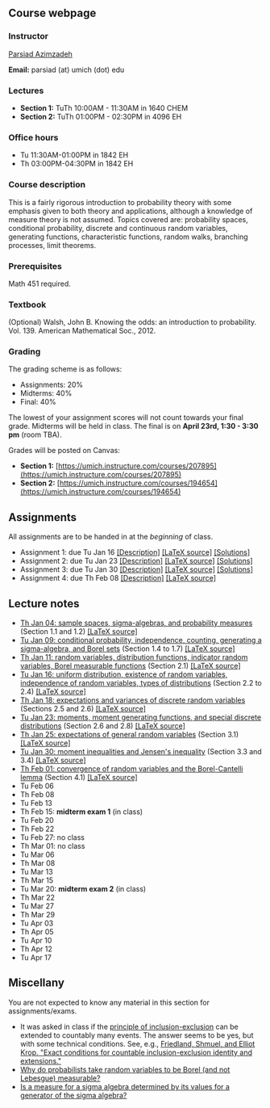 ## Course webpage

### Instructor

[Parsiad Azimzadeh](http://parsiad.ca)

**Email:** parsiad (at) umich (dot) edu

### Lectures

* **Section 1:** TuTh 10:00AM - 11:30AM in 1640 CHEM
* **Section 2:** TuTh 01:00PM - 02:30PM in 4096 EH

### Office hours

* Tu 11:30AM-01:00PM in 1842 EH
* Th 03:00PM-04:30PM in 1842 EH

### Course description

This is a fairly rigorous introduction to probability theory with some emphasis given to both theory and applications, although a knowledge of measure theory is not assumed. Topics covered are: probability spaces, conditional probability, discrete and continuous random variables, generating functions, characteristic functions, random walks, branching processes, limit theorems.

### Prerequisites

Math 451 required.

### Textbook

(Optional) Walsh, John B. Knowing the odds: an introduction to probability. Vol. 139. American Mathematical Soc., 2012.

### Grading

The grading scheme is as follows:

* Assignments: 20%
* Midterms: 40%
* Final: 40%

The lowest of your assignment scores will not count towards your final grade. Midterms will be held in class. The final is on **April 23rd, 1:30 - 3:30 pm** (room TBA).

Grades will be posted on Canvas:

* **Section 1:** [https://umich.instructure.com/courses/207895](https://umich.instructure.com/courses/207895)
* **Section 2:** [https://umich.instructure.com/courses/194654](https://umich.instructure.com/courses/194654)

## Assignments

All assignments are to be handed in at the *beginning* of class.

* Assignment 1: due Tu Jan 16 [\[Description\]](assignment1.pdf) [\[LaTeX source\]](assignment1.tex) [\[Solutions\]](solutions1.pdf)
* Assignment 2: due Tu Jan 23 [\[Description\]](assignment2.pdf) [\[LaTeX source\]](assignment2.tex) [\[Solutions\]](solutions2.pdf)
* Assignment 3: due Tu Jan 30 [\[Description\]](assignment3.pdf) [\[LaTeX source\]](assignment3.tex) [\[Solutions\]](solutions3.pdf)
* Assignment 4: due Th Feb 08 [\[Description\]](assignment4.pdf) [\[LaTeX source\]](assignment4.tex)

## Lecture notes

* [Th Jan 04: sample spaces, sigma-algebras, and probability measures](lecture1.pdf) (Section 1.1 and 1.2) [\[LaTeX source\]](lecture1.tex)
* [Tu Jan 09: conditional probability, independence, counting, generating a sigma-algebra, and Borel sets](lecture2.pdf) (Section 1.4 to 1.7) [\[LaTeX source\]](lecture2.tex)
* [Th Jan 11: random variables, distribution functions, indicator random variables, Borel measurable functions](lecture3.pdf) (Section 2.1) [\[LaTeX source\]](lecture3.tex)
* [Tu Jan 16: uniform distribution, existence of random variables, independence of random variables, types of distributions](lecture4.pdf) (Section 2.2 to 2.4) [\[LaTeX source\]](lecture4.tex)
* [Th Jan 18: expectations and variances of discrete random variables](lecture5.pdf) (Sections 2.5 and 2.6) [\[LaTeX source\]](lecture5.tex)
* [Tu Jan 23: moments, moment generating functions, and special discrete distributions](lecture6.pdf) (Section 2.6 and 2.8) [\[LaTeX source\]](lecture6.tex)
* [Th Jan 25: expectations of general random variables](lecture7.pdf) (Section 3.1) [\[LaTeX source\]](lecture7.tex)
* [Tu Jan 30: moment inequalities and Jensen's inequality](lecture8.pdf) (Section 3.3 and 3.4) [\[LaTeX source\]](lecture8.tex)
* [Th Feb 01: convergence of random variables and the Borel-Cantelli lemma](lecture9.pdf) (Section 4.1) [\[LaTeX source\]](lecture9.tex)
* Tu Feb 06
* Th Feb 08
* Tu Feb 13
* Th Feb 15: **midterm exam 1** (in class)
* Tu Feb 20
* Th Feb 22
* Tu Feb 27: no class
* Th Mar 01: no class
* Tu Mar 06
* Th Mar 08
* Tu Mar 13
* Th Mar 15
* Tu Mar 20: **midterm exam 2** (in class)
* Th Mar 22
* Tu Mar 27
* Th Mar 29
* Tu Apr 03
* Th Apr 05
* Tu Apr 10
* Th Apr 12
* Tu Apr 17

## Miscellany

You are not expected to know any material in this section for assignments/exams.

* It was asked in class if the [principle of inclusion-exclusion](https://en.wikipedia.org/wiki/Inclusion%E2%80%93exclusion_principle) can be extended to countably many events. The answer seems to be yes, but with some technical conditions. See, e.g., [Friedland, Shmuel, and Elliot Krop. "Exact conditions for countable inclusion-exclusion identity and extensions."](https://arxiv.org/abs/math/0602035)
* [Why do probabilists take random variables to be Borel (and not Lebesgue) measurable?](https://mathoverflow.net/questions/31603/why-do-probabilists-take-random-variables-to-be-borel-and-not-lebesgue-measura)
* [Is a measure for a sigma algebra determined by its values for a generator of the sigma algebra?](https://math.stackexchange.com/questions/90491/is-a-measure-for-a-sigma-algebra-determined-by-its-values-for-a-generator-of-the)
